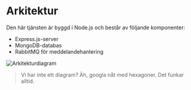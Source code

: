 # Arkitektur

Den här tjänsten är byggd i Node.js och består av följande komponenter:

- Express.js-server
- MongoDB-databas
- RabbitMQ för meddelandehantering

![Arkitekturdiagram](./architecture-diagram.png)

> Vi har inte ett diagram? Äh, googla nåt med hexagoner. Det funkar alltid.
